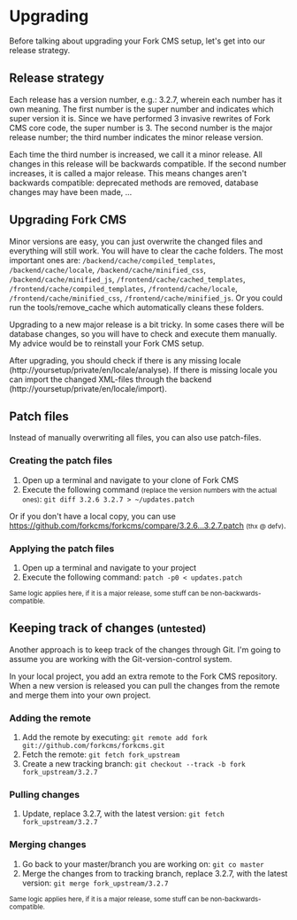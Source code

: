 # Upgrading

Before talking about upgrading your Fork CMS setup, let's get into our release strategy.

## Release strategy

Each release has a version number, e.g.: 3.2.7, wherein each number has it own meaning. The first number is the super number and indicates which super version it is. Since we have performed 3 invasive rewrites of Fork CMS core code, the super number is 3.
The second number is the major release number; the third number indicates the minor release version.

Each time the third number is increased, we call it a minor release. All changes in this release will be backwards compatible. If the second number increases, it is called a major release. This means changes aren't backwards compatible: deprecated methods are removed, database changes may have been made, ...

## Upgrading Fork CMS

Minor versions are easy, you can just overwrite the changed files and everything will still work. You will have to clear the cache folders. The most important ones are: `/backend/cache/compiled_templates`, `/backend/cache/locale`,  `/backend/cache/minified_css`, `/backend/cache/minified_js`, `/frontend/cache/cached_templates`, `/frontend/cache/compiled_templates`, `/frontend/cache/locale`, `/frontend/cache/minified_css`, `/frontend/cache/minified_js`. Or you could run the tools/remove_cache which automatically cleans these folders.

Upgrading to a new major release is a bit tricky. In some cases there will be database changes, so you will have to check and execute them manually. My advice would be to reinstall your Fork CMS setup.

After upgrading, you should check if there is any missing locale (http://yoursetup/private/en/locale/analyse). If there is missing locale you can import the changed XML-files through the backend (http://yoursetup/private/en/locale/import).

## Patch files

Instead of manually overwriting all files, you can also use patch-files.

### Creating the patch files

1. Open up a terminal and navigate to your clone of Fork CMS
2. Execute the following command <small>(replace the version numbers with the actual ones)</small>: `git diff 3.2.6 3.2.7 > ~/updates.patch`

Or if you don't have a local copy, you can use https://github.com/forkcms/forkcms/compare/3.2.6...3.2.7.patch <small>(thx @ defv)</small>.

### Applying the patch files

1. Open up a terminal and navigate to your project
2. Execute the following command: `patch -p0 < updates.patch`

<small>Same logic applies here, if it is a major release, some stuff can be non-backwards-compatible.</small>

## Keeping track of changes <small>(untested)</small>

Another approach is to keep track of the changes through Git. I'm going to assume you are working with the Git-version-control system.

In your local project, you add an extra remote to the Fork CMS repository. When a new version is released you can pull the changes from the remote and merge them into your own project.

### Adding the remote

1. Add the remote by executing: `git remote add fork git://github.com/forkcms/forkcms.git`
2. Fetch the remote: `git fetch fork_upstream`
3. Create a new tracking branch: `git checkout --track -b fork fork_upstream/3.2.7`

### Pulling changes

1. Update, replace 3.2.7, with the latest version: `git fetch fork_upstream/3.2.7`

### Merging changes

1. Go back to your master/branch you are working on: `git co master`
2. Merge the changes from to tracking branch, replace 3.2.7, with the latest version: `git merge fork_upstream/3.2.7`

<small>Same logic applies here, if it is a major release, some stuff can be non-backwards-compatible.</small>